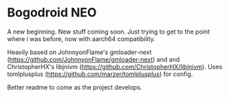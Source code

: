 # Bogodroid NEO

A new beginning. New stuff coming soon. Just trying to get to the point where i was before, now with aarch64 compatibility.

Heavily based on JohnnyonFlame's gmloader-next (https://github.com/JohnnyonFlame/gmloader-next) and and ChristopherHX's libjnivm (https://github.com/ChristopherHX/libjnivm).
Uses tomlplusplus (https://github.com/marzer/tomlplusplus) for config. 

Better readme to come as the project develops.